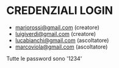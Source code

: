 # CREDENZIALI LOGIN
- mariorossi@gmail.com (creatore)
- luigiverdi@gmail.com (creatore)
- lucabianchi@gmail.com (ascoltatore)
- marcoviola@gmail.com (ascoltatore)

Tutte le password sono '1234'

